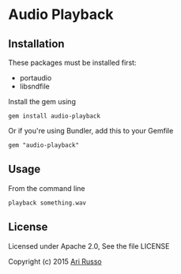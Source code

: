 # Audio Playback

## Installation

These packages must be installed first:

* portaudio
* libsndfile

Install the gem using

    gem install audio-playback

Or if you're using Bundler, add this to your Gemfile

    gem "audio-playback"

## Usage

From the command line

    playback something.wav

## License

Licensed under Apache 2.0, See the file LICENSE

Copyright (c) 2015 [Ari Russo](http://arirusso.com)
